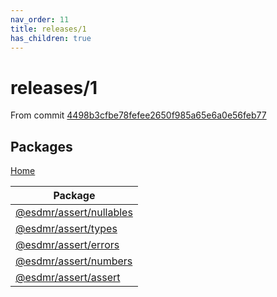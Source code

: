 ```yaml
---
nav_order: 11
title: releases/1
has_children: true
---
```

# releases/1

From commit [4498b3cfbe78fefee2650f985a65e6a0e56feb77](https://github.com/esdmr/assert/commit/4498b3cfbe78fefee2650f985a65e6a0e56feb77)

## Packages

[Home](./index.md)

|Package|
|---|
| [@esdmr/assert/nullables](./esdmr.assert.nullables.md) |
| [@esdmr/assert/types](./esdmr.assert.types.md) |
| [@esdmr/assert/errors](./esdmr.assert.errors.md) |
| [@esdmr/assert/numbers](./esdmr.assert.numbers.md) |
| [@esdmr/assert/assert](./esdmr.assert.assert.md) |
